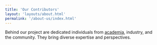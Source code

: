 ```yaml
---
title: 'Our Contributors'
layout: 'layouts/about.html'
permalink: '/about-us/index.html'
---
```


Behind our project are dedicated individuals from [academia](https://www.centennialcollege.ca/about-centennial/centres-and-institutes/applied-research-innovation-and-entrepreneurship-services/research-and-innovation-centres/social-innovation-research-centre), industry, and the community. They bring diverse expertise and perspectives.